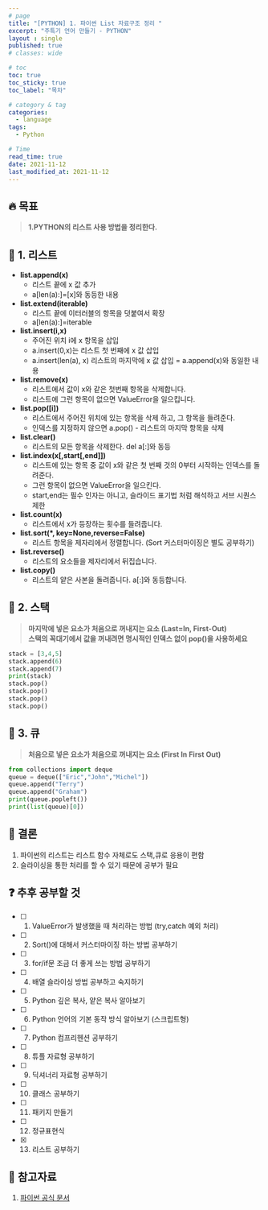 ```yaml
---
# page
title: "[PYTHON] 1. 파이썬 List 자료구조 정리 "
excerpt: "주특기 언어 만들기 - PYTHON"
layout : single
published: true
# classes: wide

# toc
toc: true
toc_sticky: true
toc_label: "목차"

# category & tag
categories:
  - language
tags: 
  - Python

# Time
read_time: true
date: 2021-11-12 
last_modified_at: 2021-11-12 
---
```


## :fire: 목표
> **1.PYTHON의 리스트 사용 방법을 정리한다.**  

## :speech_balloon: 1. 리스트  
  + **list.append(x)**  
    + 리스트 끝에 x 값 추가   
    + a[len(a):]=[x]와 동등한 내용   
  + **list.extend(iterable)**  
    + 리스트 끝에 이터러블의 항목을 덧붙여서 확장   
    + a[len(a):]=iterable  
  + **list.insert(i,x)**  
    + 주어진 위치 i에 x 항목을 삽입  
    + a.insert(0,x)는 리스트 첫 번째에 x 값 삽입  
    + a.insert(len(a), x) 리스트의 마지막에 x 값 삽입 = a.append(x)와 동일한 내용  
  + **list.remove(x)**  
    + 리스트에서 값이 x와 같은 첫번째 항목을 삭제합니다.   
    + 리스트에 그런 항목이 없으면 ValueError을 일으킵니다.  
  + **list.pop([i])**  
    + 리스트에서 주어진 위치에 있는 항목을 삭제 하고, 그 항목을 들려준다.  
    + 인덱스를 지정하지 않으면 a.pop() - 리스트의 마지막 항목을 삭제  
  + **list.clear()**  
    + 리스트의 모든 항목을 삭제한다. del a[:]와 동등  
  + **list.index(x[,start[,end]])**  
    + 리스트에 있는 항목 중 값이 x와 같은 첫 번째 것의 0부터 시작하는 인덱스를 돌려준다.  
    + 그런 항목이 없으면 ValueError을 일으킨다.  
    + start,end는 필수 인자는 아니고, 슬라이드 표기법 처럼 해석하고 서브 시퀀스 제한  
  + **list.count(x)**  
    + 리스트에서 x가 등장하는 횟수를 들려줍니다.  
  + **list.sort(*, key=None,reverse=False)**  
    + 리스트 항목을 제자리에서 정렬합니다. (Sort 커스터마이징은 별도 공부하기)
  + **list.reverse()**  
    + 리스트의 요소들을 제자리에서 뒤집습니다.
  + **list.copy()**
    + 리스트의 얕은 사본을 돌려줍니다. a[:]와 동등합니다.

## :speech_balloon: 2. 스택  
  > **마지막에 넣은 요소가 처음으로 꺼내지는 요소 (Last=In, First-Out)**  
  > **스택의 꼭대기에서 값을 꺼내려면 명시적인 인덱스 없이 pop()을 사용하세요**  

  ```python
  stack = [3,4,5]
  stack.append(6)
  stack.append(7)
  print(stack)
  stack.pop()
  stack.pop()
  stack.pop()
  stack.pop()
  ```

## :speech_balloon: 3. 큐  
  > **처음으로 넣은 요소가 처음으로 꺼내지는 요소 (First In First Out)**   

  ```python
  from collections import deque
  queue = deque(["Eric","John","Michel"])
  queue.append("Terry")
  queue.append("Graham")
  print(queue.popleft())
  print(list(queue)[0])
  ```

## :memo: 결론
 1. 파이썬의 리스트는 리스트 함수 자체로도 스택,큐로 응용이 편함  
 2. 슬라이싱을 통한 처리를 할 수 있기 때문에 공부가 필요  

## :question: 추후 공부할 것  
 - [ ] 1. ValueError가 발생했을 때 처리하는 방법 (try,catch 예외 처리)
 - [ ] 2. Sort()에 대해서 커스터마이징 하는 방법 공부하기
 - [ ] 3. for/if문 조금 더 좋게 쓰는 방법 공부하기
 - [ ] 4. 배열 슬라이싱 방법 공부하고 숙지하기
 - [ ] 5. Python 깊은 복사, 얕은 복사 알아보기
 - [ ] 6. Python 언어의 기본 동작 방식 알아보기 (스크립트형)
 - [ ] 7. Python 컴프리헨션 공부하기
 - [ ] 8. 튜플 자료형 공부하기
 - [ ] 9. 딕셔너리 자료형 공부하기 
 - [ ] 10. 클래스 공부하기 
 - [ ] 11. 패키지 만들기 
 - [ ] 12. 정규표현식
 - [x] 13. 리스트 공부하기 

## :link: 참고자료
 1. [파이썬 공식 문서](https://docs.python.org/ko/3/tutorial/datastructures.html#)



